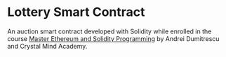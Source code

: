 # Lottery Smart Contract
An auction smart contract developed with Solidity while enrolled in the course [Master Ethereum and Solidity Programming](https://www.udemy.com/course/master-ethereum-and-solidity-programming-with-real-world-apps) by Andrei Dumitrescu and Crystal Mind Academy.
